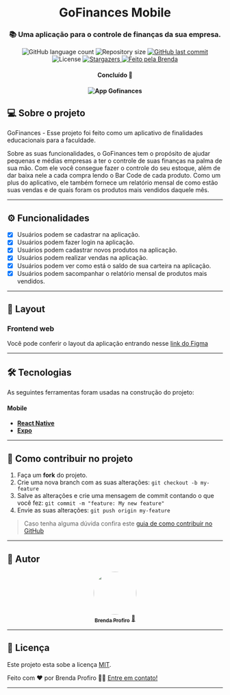 <h1 align="center">
  GoFinances Mobile
</h1>

<h3 align="center">
  📚 Uma aplicação para o controle de finanças da sua empresa.
</h3>

<p align="center">
  <img alt="GitHub language count" src="https://img.shields.io/github/languages/count/bprofiro/gofinances-monorepo?color=%2304D361">

  <img alt="Repository size" src="https://img.shields.io/github/repo-size/bprofiro/gofinances-monorepo">

  <a href="https://github.com/bprofiro/gofinances-monorepo/commits/master">
    <img alt="GitHub last commit" src="https://img.shields.io/github/last-commit/bprofiro/gofinances-monorepo">
  </a>

   <img alt="License" src="https://img.shields.io/badge/license-MIT-brightgreen">
   <a href="https://github.com/bprofiro/gofinances-monorepo/stargazers">
    <img alt="Stargazers" src="https://img.shields.io/github/stars/bprofiro/gofinances-monorepo?style=social">
  </a>

  <a href="https://github.com/bprofiro/">
    <img alt="Feito pela Brenda" src="https://img.shields.io/badge/feito%20pela-Brenda-%237519C1">
  </a>
</p>

<h4 align="center">
	Concluído 🚀
</h4>

<h4 align="center">
	<img alt="App Gofinances" src="https://user-images.githubusercontent.com/59852846/116485628-0f300a00-a862-11eb-8270-42053840a5c0.gif">
</h4>

## 💻 Sobre o projeto

GoFinances - Esse projeto foi feito como um aplicativo de finalidades educacionais para a faculdade.

Sobre as suas funcionalidades, o GoFinances tem o propósito de ajudar pequenas e médias empresas a ter o controle de suas finanças na palma de sua mão. Com ele você consegue fazer o controle do seu estoque, além de dar baixa nele a cada compra lendo o Bar Code de cada produto. Como um plus do aplicativo, ele também fornece um relatório mensal de como estão suas vendas e de quais foram os produtos mais vendidos daquele mês.

---

## ⚙️ Funcionalidades

- [x] Usuários podem se cadastrar na aplicação.
- [x] Usuários podem fazer login na aplicação.
- [x] Usuários podem cadastrar novos produtos na aplicação.
- [x] Usuários podem realizar vendas na aplicação.
- [x] Usuários podem ver como está o saldo de sua carteira na aplicação.
- [x] Usuários podem sacompanhar o relatório mensal de produtos mais vendidos.
---

## 🎨 Layout

### Frontend web

Você pode conferir o layout da aplicação entrando nesse <a href="https://www.figma.com/file/xbAzaw3IPWZ6z8nNiMB7OA/GoFinances?node-id=28896%3A314">link do Figma</a>

---

## 🛠 Tecnologias

As seguintes ferramentas foram usadas na construção do projeto:

#### **Mobile**

-   **[React Native](https://reactnative.dev/)**
-   **[Expo](https://expo.io/)**

---

## 💪 Como contribuir no projeto

1. Faça um **fork** do projeto.
2. Crie uma nova branch com as suas alterações: `git checkout -b my-feature`
3. Salve as alterações e crie uma mensagem de commit contando o que você fez: `git commit -m "feature: My new feature"`
4. Envie as suas alterações: `git push origin my-feature`
> Caso tenha alguma dúvida confira este [guia de como contribuir no GitHub](./CONTRIBUTING.md)

---

## 🦸 Autor
<p align="center">
  <a href="https://github.com/bprofiro">
  <img style="border-radius: 50%;" src="https://avatars2.githubusercontent.com/u/59852846?s=460&u=7eefe48768a2c3f95271868f85d8e61f9ffbebad&v=4" width="100px;" alt=""/>
  <br />
  <sub><b>Brenda Profiro</b></sub></a> <a href="https://blog-bprofiro.vercel.app/" title="Blog Pessoal">🚀</a>
  <br />
</p>

---

## 📝 Licença

Este projeto esta sobe a licença [MIT](./LICENSE).

Feito com ❤️ por Brenda Profiro 👋🏽 [Entre em contato!](https://www.linkedin.com/in/brenda-profiro/)

---
